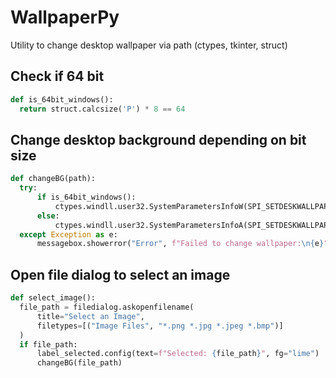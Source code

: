 # WallpaperPy
 Utility to change desktop wallpaper via path (ctypes, tkinter, struct)
## Check if 64 bit
  ```python
  def is_64bit_windows():
    return struct.calcsize('P') * 8 == 64
  ```
## Change desktop background depending on bit size
  ```python
  def changeBG(path):
    try:
        if is_64bit_windows():
            ctypes.windll.user32.SystemParametersInfoW(SPI_SETDESKWALLPAPER, 0, path, 3)
        else:
            ctypes.windll.user32.SystemParametersInfoA(SPI_SETDESKWALLPAPER, 0, path, 3)
    except Exception as e:
        messagebox.showerror("Error", f"Failed to change wallpaper:\n{e}")
  ```
## Open file dialog to select an image
  ```python
  def select_image():
    file_path = filedialog.askopenfilename(
        title="Select an Image",
        filetypes=[("Image Files", "*.png *.jpg *.jpeg *.bmp")]
    )
    if file_path:
        label_selected.config(text=f"Selected: {file_path}", fg="lime")
        changeBG(file_path)
  ```
